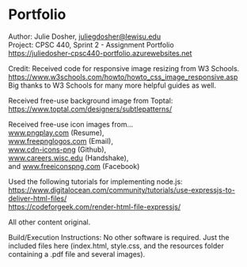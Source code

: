 # Portfolio

Author: Julie Dosher, juliegdosher@lewisu.edu  
Project: CPSC 440, Sprint 2 - Assignment Portfolio  
https://juliedosher-cpsc440-portfolio.azurewebsites.net  


Credit:
Received code for responsive image resizing from W3 Schools.  
https://www.w3schools.com/howto/howto_css_image_responsive.asp  
Big thanks to W3 Schools for many more helpful guides as well. 

Received free-use background image from Toptal:  
https://www.toptal.com/designers/subtlepatterns/  
  
Received free-use icon images from...  
www.pngplay.com (Resume),   
www.freepnglogos.com (Email),   
www.cdn-icons-png (Github),   
www.careers.wisc.edu (Handshake),  
and www.freeiconspng.com (Facebook)  
  
Used the following tutorials for implementing node.js:  
https://www.digitalocean.com/community/tutorials/use-expressjs-to-deliver-html-files/  
https://codeforgeek.com/render-html-file-expressjs/  
  
 
All other content original.  
         
    
Build/Execution Instructions: No other software is required. Just the included files here (index.html, style.css, and the resources folder containing a .pdf file and several images).
